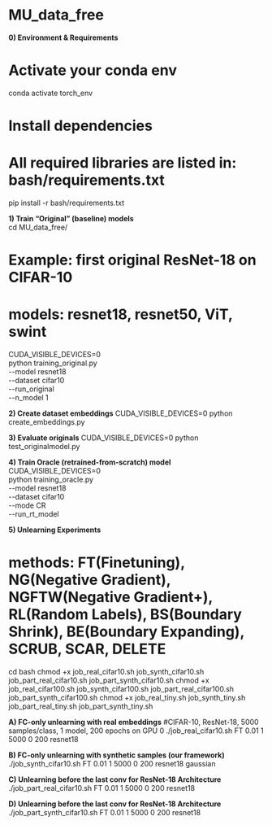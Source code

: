 # MU_data_free

**0) Environment & Requirements**
# Activate your conda env
conda activate torch_env
# Install dependencies
# All required libraries are listed in: bash/requirements.txt
pip install -r bash/requirements.txt


**1) Train “Original” (baseline) models**   
cd MU_data_free/
# Example: first original ResNet-18 on CIFAR-10
# models: resnet18, resnet50, ViT, swint
CUDA_VISIBLE_DEVICES=0 \
python training_original.py \
  --model resnet18 \
  --dataset cifar10 \
  --run_original \
  --n_model 1


**2) Create dataset embeddings**
CUDA_VISIBLE_DEVICES=0 python create_embeddings.py


**3) Evaluate originals**
CUDA_VISIBLE_DEVICES=0 python test_originalmodel.py


**4) Train Oracle (retrained-from-scratch) model**
CUDA_VISIBLE_DEVICES=0 \
python training_oracle.py \
  --model resnet18 \
  --dataset cifar10 \
  --mode CR \
  --run_rt_model


**5) Unlearning Experiments**
# methods: FT(Finetuning), NG(Negative Gradient), NGFTW(Negative Gradient+), RL(Random Labels), BS(Boundary Shrink), BE(Boundary Expanding), SCRUB, SCAR, DELETE
cd bash
chmod +x job_real_cifar10.sh job_synth_cifar10.sh job_part_real_cifar10.sh job_part_synth_cifar10.sh
chmod +x job_real_cifar100.sh job_synth_cifar100.sh job_part_real_cifar100.sh job_part_synth_cifar100.sh
chmod +x job_real_tiny.sh job_synth_tiny.sh job_part_real_tiny.sh job_part_synth_tiny.sh

**A) FC-only unlearning with real embeddings**
#CIFAR-10, ResNet-18, 5000 samples/class, 1 model, 200 epochs on GPU 0
./job_real_cifar10.sh FT 0.01 1 5000 0 200 resnet18

**B) FC-only unlearning with synthetic samples (our framework)**
./job_synth_cifar10.sh FT 0.01 1 5000 0 200 resnet18 gaussian

**C) Unlearning before the last conv for ResNet-18 Architecture**
./job_part_real_cifar10.sh FT 0.01 1 5000 0 200 resnet18

**D) Unlearning before the last conv for ResNet-18 Architecture**
./job_part_synth_cifar10.sh FT 0.01 1 5000 0 200 resnet18



